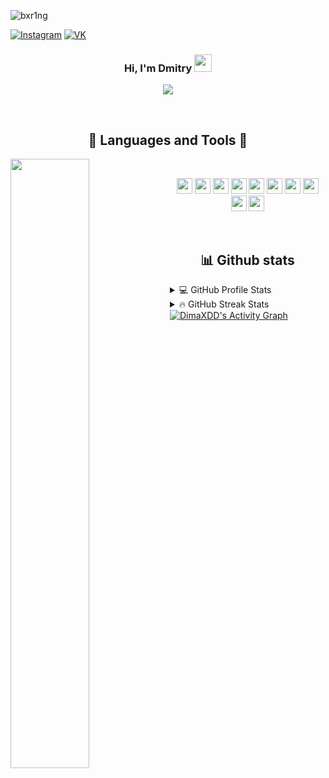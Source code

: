 <p align="left"> <img src="https://komarev.com/ghpvc/?username=DimaXDD&label=Profile%20views&color=ff69b4&style=flat-square" alt="bxr1ng" /> </p>

[![Instagram](icons/instagram.png)](https://www.instagram.com/dima_xdd_/)
[![VK](icons/vk.png)](https://vk.com/dimooon_xdd)

<h3 align="center">
  Hi, I'm Dmitry <img src="https://media.giphy.com/media/hvRJCLFzcasrR4ia7z/giphy.gif" width="28"> 
</h3>

<!-- Typing SVG by DimaXDD - https://github.com/DenverCoder1/readme-typing-svg -->
<p align="center">
  <a href="https://github.com/DenverCoder1/readme-typing-svg"><img src="https://readme-typing-svg.herokuapp.com/?lines=Always%20learning%20new%20things&font=Fira%20Code&center=true&width=440&height=45&color=f75c7e&vCenter=true&size=22"></a>
</p>

<br>

<h2 align="center">🤖 Languages and Tools 🤖</h2>
<div>
    <img align="left" src="./assets/onepunchman.gif" width="50%">
    <br>
    <p align="center">
      <img src="https://img.shields.io/badge/c++-%2300599C.svg?style=for-the-badge&logo=c%2B%2B&logoColor=white" height="25px">
    	<img src="https://img.shields.io/badge/c%23-%23239120.svg?style=for-the-badge&logo=c-sharp&logoColor=white" height="25px">
    	<img src="https://img.shields.io/badge/html5-%23E34F26.svg?style=for-the-badge&logo=html5&logoColor=white" height="25px">
    	<img src="https://img.shields.io/badge/css3-%231572B6.svg?style=for-the-badge&logo=css3&logoColor=white" height="25px">
    	<img src="https://img.shields.io/badge/SASS-hotpink.svg?style=for-the-badge&logo=SASS&logoColor=white" height="25px">
    	<img src="https://img.shields.io/badge/git-%23F05033.svg?style=for-the-badge&logo=git&logoColor=white" height="25px">
    	<img src="https://img.shields.io/badge/-Stackoverflow-FE7A16?style=for-the-badge&logo=stack-overflow&logoColor=white" height="25px">
    	<img src="https://img.shields.io/badge/figma-%23F24E1E.svg?style=for-the-badge&logo=figma&logoColor=white" height="25px">
       <img src="https://img.shields.io/badge/Visual%20Studio%20Code-0078d7.svg?style=for-the-badge&logo=visual-studio-code&logoColor=white" height="25px">
      <img src="https://img.shields.io/badge/Visual%20Studio-5C2D91.svg?style=for-the-badge&logo=visual-studio&logoColor=white" height="25px">
    </p>
    <br>
</div>

<h2 align="center"> 📊 Github stats </h2>

<!-- https://github.com/anuraghazra/github-readme-stats -->
<details> 
  <summary>💻 GitHub Profile Stats</summary>
  <br/>
    <a href="https://github.com/DimaXDD"><img alt="DimaXDD's Github Stats" src="https://denvercoder1-github-readme-stats.vercel.app/api/?username=DimaXDD&show_icons=true&count_private=true&theme=react&hide_border=true&bg_color=1F222E&title_color=F85D7F&icon_color=F8D866" height="192px"/></a>
  <a href="https://github.com/DimaXDD"><img alt="DimaXDD's Top Languages" src="https://github-readme-stats.vercel.app/api/top-langs/?username=DimaXDD&langs_count=8&layout=compact&theme=react&hide_border=true&bg_color=1F222E&title_color=F85D7F&icon_color=F8D866&hide=Jupyter%20Notebook" height="192px"/></a>
  <br/>
</details>

<details> 
  <summary>🔥 GitHub Streak Stats</summary>
  <br/>
    <a href="https://github.com/DimaXDD">
    <img alt="DimaXDD's streak" src="https://github-readme-streak-stats.herokuapp.com/?user=DimaXDD&theme=monokai-metallian&hide_border=true"/>
  </a>
  <br/>
</details>
<!-- https://github.com/ashutosh00710/github-readme-activity-graph -->
<a href="https://github.com/DimaXDD"><img alt="DimaXDD's Activity Graph" src="https://denvercoder1-activity-graph.herokuapp.com/graph/?username=DimaXDD&bg_color=1F222E&color=F8D866&line=F85D7F&point=FFFFFF&hide_border=true" /></a>
